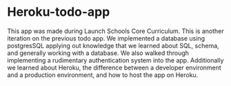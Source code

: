 # Heroku-todo-app
This app was made during Launch Schools Core Curriculum. This is another iteration on the previous todo app. We implemented a database using postgresSQL applying out knowledge that we learned about SQL, schema, and generally working with a database. We also walked through implementing a rudimentary authentication system into the app. Additionally we learned about Heroku, the difference between a developer environment and a production environment, and how to host the app on Heroku. 
